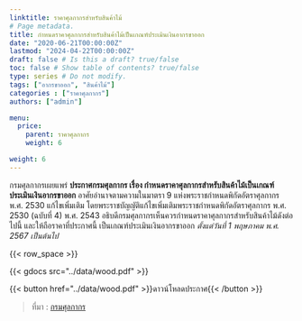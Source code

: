 ```yaml
---
linktitle: ราคาศุลกากรสำหรับสินค้าไม้
# Page metadata.
title: กำหนดราคาศุลกากรสำหรับสินค้าไม้เป็นเกณฑ์ประเมินเงินอากรขาออก
date: "2020-06-21T00:00:00Z"
lastmod: "2024-04-22T00:00:00Z"
draft: false # Is this a draft? true/false
toc: false # Show table of contents? true/false
type: series # Do not modify.
tags: ["อากรขาออก", "สินค้าไม้"]
categories : ["ราคาศุลกากร"]
authors: ["admin"]

menu:
  price:
    parent: ราคาศุลกากร
    weight: 6

weight: 6
---
```


กรมศุลกากรเผยแพร่ **ประกาศกรมศุลกากร เรื่อง กำหนดราคาศุลกากรสำหรับสินค้าไม้เป็นเกณฑ์ประเมินเงินอากรขาออก** อาศัยอํานาจตามความในมาตรา 9 แห่งพระราชกําหนดพิกัดอัตราศุลกากร พ.ศ. 2530 แก้ไขเพิ่มเติม โดยพระราชบัญญัติแก้ไขเพิ่มเติมพระราชกําหนดพิกัดอัตราศุลกากร พ.ศ. 2530 (ฉบับที่ 4) พ.ศ. 2543 อธิบดีกรมศุลกากรเห็นควรกําหนดราคาศุลกากรสําหรับสินค้าไม้ดังต่อไปนี้ และให้ถือราคาที่ประกาศนี้ เป็นเกณฑ์ประเมินเงินอากรขาออก *ตั้งแต่วันที่ 1 พฤษภาคม พ.ศ. 2567 เป็นต้นไป* 
<!--more-->



{{< row_space >}}

{{< gdocs src="../data/wood.pdf" >}}


{{< button href="../data/wood.pdf" >}}ดาวน์โหลดประกาศ{{< /button >}}

> ที่มา : [กรมศุลกากร](https://www.customs.go.th/cont_strc_download_with_docno_date.php?lang=th&top_menu=menu_homepage&current_id=14232a32404f505f4b464a4f464b49)
